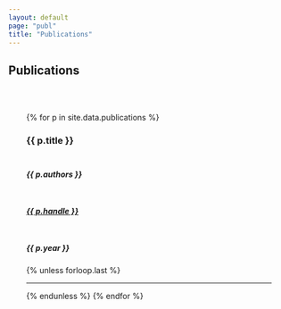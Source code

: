 ```yaml
---
layout: default
page: "publ"
title: "Publications"
---
```


<h2 class="w3-text-grey w3-padding-16 w3-center">
    <i class="fa fa-pencil fa-fw w3-margin-right w3-xxlarge w3-text-teal"></i>Publications
  </h2>

<div class="w3-container w3-card w3-white" style="padding: 32px 32px;">

  {% for p in site.data.publications %}
  <div class="w3-container">
    <div class="w3-row">
      <div class="w3-col l4 m12 s12 w3-container w3-center">
        <h3>{{ p.title }}</h3>
      </div>
      <div class="w3-col l3 m4 s4 w3-container w3-center" style="padding-top:6px; padding-left:0;">
        <h5>{{ p.authors }}</h5>
      </div>
      <div class="w3-col l3 m6 s6 w3-container w3-center" style="padding-top:6px;">
        <h5>
          <a href="{{ p.handle }}" style="word-break:break-all;">{{ p.handle }}</a>
        </h5>
      </div>
      <div class="w3-col l2 m2 s2 w3-container w3-center" style="padding-top:6px; padding-right:0;">
        <h5>{{ p.year }}</h5>
      </div>
    </div>
  </div>
  {% unless forloop.last %}<hr>{% endunless %}
  {% endfor %}
</div>
